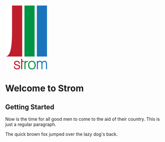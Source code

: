 ![Logo](logo/strom-logo-rgb-text.svg)

Welcome to Strom
================

Getting Started
---------------------

Now is the time for all good men to come to
the aid of their country. This is just a
regular paragraph.

The quick brown fox jumped over the lazy
dog's back.